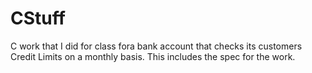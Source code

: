 # CStuff
C work that I did for class fora bank account that checks its customers Credit Limits on a monthly basis. This includes the spec for the work.
